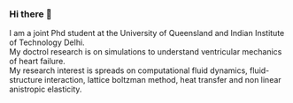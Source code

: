 ### Hi there 👋
I am a joint Phd student at the University of Queensland and Indian Institute of Technology Delhi.  
My doctrol research is on simulations to understand ventricular mechanics of heart failure.  
My research interest is spreads on computational fluid dynamics, fluid- structure interaction, lattice boltzman method, heat transfer and non linear anistropic elasticity.


<!--
**jijoderick/jijoderick** is a ✨ _special_ ✨ repository because its `README.md` (this file) appears on your GitHub profile.

Here are some ideas to get you started:

- 🔭 I’m currently working on ...
- 🌱 I’m currently learning ...
- 👯 I’m looking to collaborate on ...
- 🤔 I’m looking for help with ...
- 💬 Ask me about ...
- 📫 How to reach me: ...
- 😄 Pronouns: ...
- ⚡ Fun fact: ...

-->
